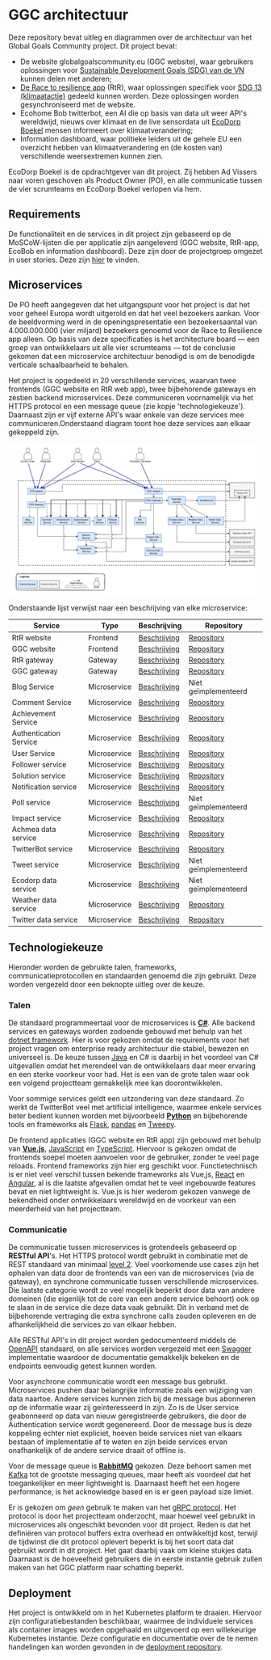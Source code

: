 # GGC architectuur

Deze repository bevat uitleg en diagrammen over de architectuur van het Global Goals Community project. Dit project bevat:

- De website globalgoalscommunity.eu (GGC website), waar gebruikers oplossingen voor [Sustainable Development Goals (SDG) van de VN](https://sdgs.un.org/goals) kunnen delen met anderen;
- [De Race to resilience app](https://github.com/Fontys-S6-maatwerk/RTRApp) (RtR), waar oplossingen specifiek voor [SDG 13 (klimaatactie)](https://sdgs.un.org/goals/goal13) gedeeld kunnen worden. Deze oplossingen worden gesynchroniseerd met de website.
- Ecohome Bob twitterbot, een AI die op basis van data uit weer API's wereldwijd, nieuws over klimaat en de live sensordata uit [EcoDorp Boekel](https://www.ecodorpboekel.nl/) mensen informeert over klimaatverandering;
- Information dashboard, waar politieke leiders uit de gehele EU een overzicht hebben van klimaatverandering en (de kosten van) verschillende weersextremen kunnen zien.

EcoDorp Boekel is de opdrachtgever van dit project. Zij hebben Ad Vissers naar voren geschoven als Product Owner (PO), en alle communicatie tussen de vier scrumteams en EcoDorp Boekel verlopen via hem.

## Requirements

De functionaliteit en de services in dit project zijn gebaseerd op de MoSCoW-lijsten die per applicatie zijn aangeleverd (GGC website, RtR-app, EcoBob en information dashboard). Deze zijn door de projectgroep omgezet in user stories. Deze zijn [hier](./user-stories.md) te vinden.

## Microservices

De PO heeft aangegeven dat het uitgangspunt voor het project is dat het voor geheel Europa wordt uitgerold en dat het veel bezoekers aankan. Voor de beeldvorming werd in de openingspresentatie een bezoekersaantal van 4.000.000.000 (vier miljard) bezoekers genoemd voor de Race to Resilience app alleen. Op basis van deze specificaties is het architecture board — een groep van ontwikkelaars uit alle vier scrumteams — tot de conclusie gekomen dat een microservice architectuur benodigd is om de benodigde verticale schaalbaarheid te behalen.

Het project is opgedeeld in 20 verschillende services, waarvan twee frontends (GGC website en RtR web app), twee bijbehorende gateways en zestien backend microservices. Deze communiceren voornamelijk via het HTTPS protocol en een message queue (zie kopje 'technologiekeuze'). Daarnaast zijn er vijf externe API's waar enkele van deze services mee communiceren.Onderstaand diagram toont hoe deze services aan elkaar gekoppeld zijn.

[![C2 diagram met de verschillende microservices binnen de architectuur](./GGC_c2.svg "a title")](./GGC_c2.pdf)

Onderstaande lijst verwijst naar een beschrijving van elke microservice:

| Service                | Type         | Beschrijving                                         | Repository                                                                |
-------------------------|--------------|------------------------------------------------------|---------------------------------------------------------------------------|
| RtR website            | Frontend     | [Beschrijving](./services/rtr-website.md)            | [Repository](https://github.com/Fontys-S6-maatwerk/RTRApp)                |
| GGC website            | Frontend     | [Beschrijving](./services/ggc-website.md)            | [Repository](https://github.com/Fontys-S6-maatwerk/GgcWebsite)            |
| RtR gateway            | Gateway      | [Beschrijving](./services/rtr-gateway.md)            | [Repository](https://github.com/Fontys-S6-maatwerk/RTRGateway)            |
| GGC gateway            | Gateway      | [Beschrijving](./services/ggc-gateway.md)            | [Repository](https://github.com/Fontys-S6-maatwerk/GGCGateway)            |
| Blog Service           | Microservice | [Beschrijving](./services/blog-service.md)           | Niet geïmplementeerd                                                      |
| Comment Service        | Microservice | [Beschrijving](./services/comment-service.md)        | [Repository](https://github.com/Fontys-S6-maatwerk/CommentService)        |
| Achievement Service    | Microservice | [Beschrijving](./services/achievement-service.md)    | [Repository](https://github.com/Fontys-S6-maatwerk/AchievementService)    |
| Authentication Service | Microservice | [Beschrijving](./services/authentication-service.md) | [Repository](https://github.com/Fontys-S6-maatwerk/AuthenticationService) |
| User Service           | Microservice | [Beschrijving](./services/user-service.md)           | [Repository](https://github.com/Fontys-S6-maatwerk/UserService)           |
| Follower service       | Microservice | [Beschrijving](./services/follower-service.md)       | [Repository](https://github.com/Fontys-S6-maatwerk/FollowerService)       |
| Solution service       | Microservice | [Beschrijving](./services/solution-service.md)       | [Repository](https://github.com/Fontys-S6-maatwerk/SolutionsService)      |
| Notification service   | Microservice | [Beschrijving](./services/notification-service.md)   | [Repository](https://github.com/Fontys-S6-maatwerk/NotificationService)   |
| Poll service           | Microservice | [Beschrijving](./services/poll-service.md)           | Niet geïmplementeerd                                                      |
| Impact service         | Microservice | [Beschrijving](./services/impact-service.md)         | [Repository](https://github.com/Fontys-S6-maatwerk/ImpactCalcService)     |
| Achmea data service    | Microservice | [Beschrijving](./services/achmea-data-service.md)    | [Repository](https://github.com/Fontys-S6-maatwerk/AchmeaDataService)     |
| TwitterBot service     | Microservice | [Beschrijving](./services/twitterbot-service.md)     | [Repository](https://github.com/Fontys-S6-maatwerk/TwitterbotService)     |
| Tweet service          | Microservice | [Beschrijving](./services/tweet-service.md)          | Niet geïmplementeerd                                                      |
| Ecodorp data service   | Microservice | [Beschrijving](./services/ecodorp-data-service.md)   | Niet geïmplementeerd                                                      |
| Weather data service   | Microservice | [Beschrijving](./services/weather-data-service.md)   | [Repository](https://github.com/Fontys-S6-maatwerk/WeatherDataService)    |
| Twitter data service   | Microservice | [Beschrijving](./services/twitter-data-service.md)   | [Repository](https://github.com/Fontys-S6-maatwerk/TwitterDataService)    |

## Technologiekeuze

Hieronder worden de gebruikte talen, frameworks, communicatieprotocollen en standaarden genoemd die zijn gebruikt. Deze worden vergezeld door een beknopte uitleg over de keuze.

### Talen

De standaard programmeertaal voor de microservices is **[C#](https://docs.microsoft.com/en-us/dotnet/csharp/)**. Alle backend services en gateways worden zodoende gebouwd met behulp van het [dotnet framework](https://docs.microsoft.com/en-us/dotnet/). Hier is voor gekozen omdat de requirements voor het project vragen om enterprise ready architectuur die stabiel, bewezen en universeel is. De keuze tussen [Java](https://dev.java/) en C# is daarbij in het voordeel van C# uitgevallen omdat het merendeel van de ontwikkelaars daar meer ervaring en een sterke voorkeur voor had. Het is een van de grote talen waar ook een volgend projectteam gemakkelijk mee kan doorontwikkelen.

Voor sommige services geldt een uitzondering van deze standaard. Zo werkt de TwitterBot veel met artificial intelligence, waarmee enkele services beter bedient kunnen worden met bijvoorbeeld **[Python](https://www.python.org/)** en bijbehorende tools en frameworks als [Flask](https://www.fullstackpython.com/flask.html), [pandas](https://pandas.pydata.org/) en [Tweepy](https://www.tweepy.org/).

De frontend applicaties (GGC website en RtR app) zijn gebouwd met behulp van **[Vue.js](https://vuejs.org/)**, [JavaScript](https://www.ecma-international.org/publications-and-standards/standards/ecma-262/) en [TypeScript](https://www.typescriptlang.org/). Hiervoor is gekozen omdat de frontends soepel moeten aanvoelen voor de gebruiker, zonder te veel page reloads. Frontend frameworks zijn hier erg geschikt voor. Functietechnisch is er niet veel verschil tussen bekende frameworks als Vue,js, [React](https://reactjs.org/) en [Angular](https://angular.io/), al is die laatste afgevallen omdat het te veel ingebouwde features bevat en niet lightweight is. Vue.js is hier wederom gekozen vanwege de bekendheid onder ontwikkelaars wereldwijd en de voorkeur van een meerderheid van het projectteam.

### Communicatie

De communicatie tussen microservices is grotendeels gebaseerd op **RESTful API**'s. Het HTTPS protocol wordt gebruikt in combinatie met de REST standaard van minimaal [level 2](https://www.martinfowler.com/articles/richardsonMaturityModel.html#level2). Veel voorkomende use cases zijn het ophalen van data door de frontends van een van de microservices (via de gateway), en synchrone communicatie tussen verschillende microservices. Die laatste categorie wordt zo veel mogelijk beperkt door data van andere domeinen (die eigenlijk tot de core van een andere service behoort) ook op te slaan in de service die deze data vaak gebruikt. Dit in verband met de bijbehorende vertraging die extra synchrone calls zouden opleveren en de afhankelijkheid die services zo van elkaar hebben.

Alle RESTful API's in dit project worden gedocumenteerd middels de [OpenAPI](https://www.openapis.org/) standaard, en alle services worden vergezeld met een [Swagger](https://swagger.io/) implementatie waardoor de documentatie gemakkelijk bekeken en de endpoints eenvoudig getest kunnen worden.

Voor asynchrone communicatie wordt een message bus gebruikt. Microservices pushen daar belangrijke informatie zoals een wijziging van data naartoe. Andere services kunnen zich bij de message bus abonneren op de informatie waar zij geïnteresseerd in zijn. Zo is de User service geabonneerd op data van nieuw geregistreerde gebruikers, die door de Authentication service wordt gegenereerd. Door de message bus is deze koppeling echter niet expliciet, hoeven beide services niet van elkaars bestaan of implementatie af te weten en zijn beide services ervan onafhankelijk of de andere service draait of offline is.

Voor de message queue is **[RabbitMQ](https://www.rabbitmq.com/)** gekozen. Deze behoort samen met [Kafka](https://kafka.apache.org/) tot de grootste messaging queues, maar heeft als voordeel dat het toegankelijker en meer lightweight is. Daarnaast heeft het een hogere performance, is het acknowledge based en is er geen payload size limiet.

Er is gekozen om _geen_ gebruik te maken van het [gRPC protocol](https://grpc.io/). Het protocol is door het projectteam onderzocht, maar hoewel veel gebruikt in microservices als ongeschikt bevonden voor dit project. Reden is dat het definiëren van protocol buffers extra overhead en ontwikkeltijd kost, terwijl de tijdwinst die dit protocol oplevert beperkt is bij het soort data dat gebruikt wordt in dit project. Het gaat daarbij vaak om kleine stukjes data. Daarnaast is de hoeveelheid gebruikers die in eerste instantie gebruik zullen maken van het GGC platform naar schatting beperkt.

## Deployment

Het project is ontwikkeld om in het Kubernetes platform te draaien. Hiervoor zijn configuratiebestanden beschikbaar, waarmee de individuele services als container images worden opgehaald en uitgevoerd op een willekeurige Kubernetes instantie. Deze configuratie en documentatie over de te nemen handelingen kan worden gevonden in de [deployment repository](https://github.com/Fontys-S6-maatwerk/Deployment).